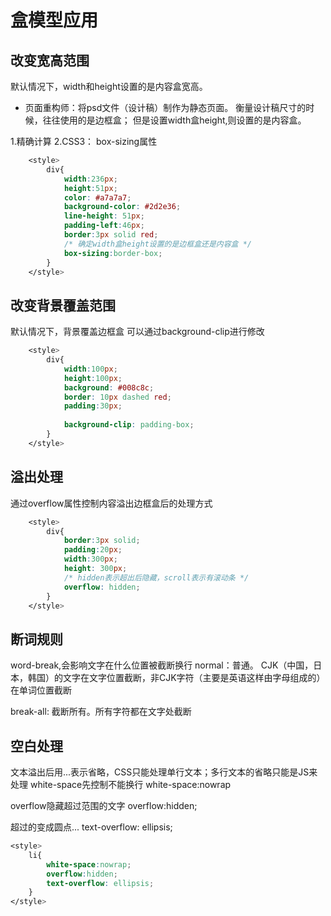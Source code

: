 # 盒模型应用

## 改变宽高范围

默认情况下，width和height设置的是内容盒宽高。
- 页面重构师：将psd文件（设计稿）制作为静态页面。
衡量设计稿尺寸的时候，往往使用的是边框盒； 但是设置width盒height,则设置的是内容盒。

1.精确计算
2.CSS3： box-sizing属性 
```CSS
    <style>
        div{
            width:236px;
            height:51px;
            color: #a7a7a7;
            background-color: #2d2e36;
            line-height: 51px;
            padding-left:46px;
            border:3px solid red;
            /* 确定width盒height设置的是边框盒还是内容盒 */
            box-sizing:border-box;
        }
    </style>
```

## 改变背景覆盖范围
默认情况下，背景覆盖边框盒
可以通过background-clip进行修改
```CSS
    <style>
        div{
            width:100px;
            height:100px;
            background: #008c8c;
            border: 10px dashed red;
            padding:30px;
            
            background-clip: padding-box;
        }
    </style>
```

## 溢出处理
通过overflow属性控制内容溢出边框盒后的处理方式
```CSS
    <style>
        div{
            border:3px solid;
            padding:20px;
            width:300px;
            height: 300px;
            /* hidden表示超出后隐藏，scroll表示有滚动条 */
            overflow: hidden;
        }
    </style>
```

## 断词规则
word-break,会影响文字在什么位置被截断换行
normal：普通。 CJK（中国，日本，韩国）的文字在文字位置截断，非CJK字符（主要是英语这样由字母组成的）在单词位置截断

break-all: 截断所有。所有字符都在文字处截断

## 空白处理
文本溢出后用...表示省略，CSS只能处理单行文本；多行文本的省略只能是JS来处理
white-space先控制不能换行
white-space:nowrap

overflow隐藏超过范围的文字
overflow:hidden;

超过的变成圆点...
text-overflow: ellipsis;

```CSS
<style>
    li{
        white-space:nowrap;
        overflow:hidden;
        text-overflow: ellipsis;
    }
</style>

```